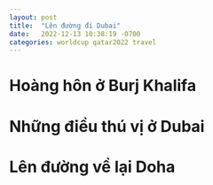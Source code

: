 ```yaml
---
layout: post
title:  "Lên đường đi Dubai"
date:   2022-12-13 10:38:19 -0700
categories: worldcup qatar2022 travel
---
```


# Hoàng hôn ở Burj Khalifa 

# Những điều thú vị ở Dubai 

# Lên đường về lại Doha

















